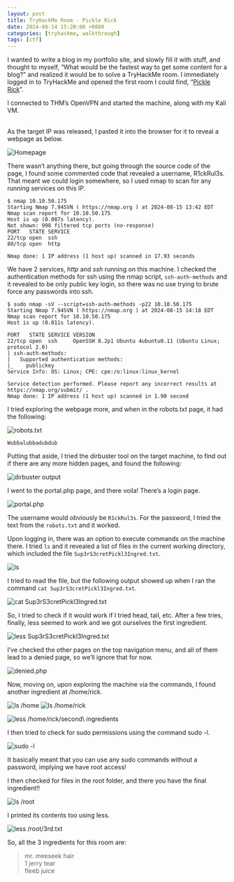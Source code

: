 ```yaml
---
layout: post
title: TryHackMe Room - Pickle Rick
date: 2024-08-14 15:20:00 +0800
categories: [tryhackme, walkthrough]
tags: [ctf]
---
```


I wanted to write a blog in my portfolio site, and slowly fill it with stuff, and thought to myself, “What would be the fastest way to get some content for a blog?” and realized it would be to solve a TryHackMe room. I immediately logged in to TryHackMe and opened the first room I could find, “[Pickle Rick](https://tryhackme.com/r/room/picklerick)”.

I connected to THM’s OpenVPN and started the machine, along with my Kali VM.

<br>
As the target IP was released, I pasted it into the browser for it to reveal a webpage as below.
<!-- insert homepage.png -->

![Homepage](/pictures/20240814/homepage.png)

There wasn’t anything there, but going through the source code of the page, I found some commented code that revealed a username, R1ckRul3s. That meant we could login somewhere, so I used nmap to scan for any running services on this IP.
```
$ nmap 10.10.50.175
Starting Nmap 7.94SVN ( https://nmap.org ) at 2024-08-15 13:42 EDT
Nmap scan report for 10.10.50.175
Host is up (0.087s latency).
Not shown: 998 filtered tcp ports (no-response)
PORT   STATE SERVICE
22/tcp open  ssh
80/tcp open  http

Nmap done: 1 IP address (1 host up) scanned in 17.93 seconds
```

We have 2 services, _http_ and _ssh_ running on this machine. I checked the authentication methods for ssh using the nmap script, `ssh-auth-methods` and it revealed to be only public key login, so there was no use trying to brute force any passwords into ssh.
```
$ sudo nmap -sV --script=ssh-auth-methods -p22 10.10.50.175
Starting Nmap 7.94SVN ( https://nmap.org ) at 2024-08-15 14:18 EDT
Nmap scan report for 10.10.50.175
Host is up (0.011s latency).

PORT   STATE SERVICE VERSION
22/tcp open  ssh     OpenSSH 8.2p1 Ubuntu 4ubuntu0.11 (Ubuntu Linux; protocol 2.0)
| ssh-auth-methods: 
|   Supported authentication methods: 
|_    publickey
Service Info: OS: Linux; CPE: cpe:/o:linux:linux_kernel

Service detection performed. Please report any incorrect results at https://nmap.org/submit/ .
Nmap done: 1 IP address (1 host up) scanned in 1.90 second
```

I tried exploring the webpage more, and when in the robots.txt page, it had the following:
<!-- insert robots_page.png -->

![robots.txt](/pictures/20240814/robots_page.png)

`Wubbalubbadubdub`

Putting that aside, I tried the dirbuster tool on the target machine, to find out if there are any more hidden pages, and found the following:
<!-- insert dirbuster.png -->

![dirbuster output](/pictures/20240814/dirbuster.png)

I went to the portal.php page, and there voila! There’s a login page.
<!-- insert portal.png -->

![portal.php](/pictures/20240814/portal.png)

The username would obviously be `R1ckRul3s`. For the password, I tried the text from the `robots.txt` and it worked.

Upon logging in, there was an option to execute commands on the machine there. I tried `ls` and it revealed a list of files in the current working directory, which included the file `Sup3rS3cretPickl3Ingred.txt`.
<!-- insert just_ls.png -->

![ls](/pictures/20240814/just_ls.png)

I tried to read the file, but the following output showed up when I ran the command `cat Sup3rS3cretPickl3Ingred.txt`.
<!-- insert cat_not_working.png -->

![cat Sup3rS3cretPickl3Ingred.txt](/pictures/20240814/cat_not_working.png)

So, I tried to check if it would work if I tried head, tail, etc. After a few tries, finally, less seemed to work and we got ourselves the first ingredient.
<!-- insert first_ingredient.png -->

![less Sup3rS3cretPickl3Ingred.txt](/pictures/20240814/first_ingredient.png)

I’ve checked the other pages on the top navigation menu, and all of them lead to a denied page, so we’ll ignore that for now.
<!-- insert denied.png -->

![denied.php](/pictures/20240814/denied.png)

Now, moving on, upon exploring the machine via the commands, I found another ingredient at /home/rick.
<!-- insert ls_home.png -->
<!-- insert ls_home_rick.png -->
<!-- insert second_ingredient.png -->

![ls /home](/pictures/20240814/ls_home.png)
![ls /home/rick](/pictures/20240814/ls_home_rick.png)

![less /home/rick/second\ ingredients](/pictures/20240814/second_ingredient.png)


I then tried to check for sudo permissions using the command sudo -l.
<!-- insert sudo_l.png -->

![sudo -l](/pictures/20240814/sudo_l.png)

It basically meant that you can use any sudo commands without a password, implying we have root access!

I then checked for files in the root folder, and there you have the final ingredient!!
<!-- insert ls_root.png -->

![ls /root](/pictures/20240814/ls_root.png)

I printed its contents too using less.
<!-- insert third_ingredient.png -->

![less /root/3rd.txt](/pictures/20240814/third_ingredient.png)

So, all the 3 ingredients for this room are:
> mr. meeseek hair<br>
> 1 jerry tear<br>
> fleeb juice
